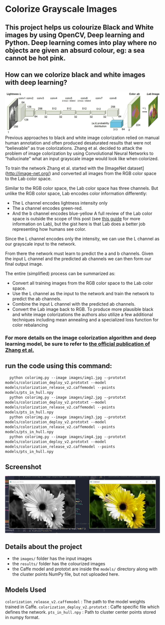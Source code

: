 # Colorize Grayscale Images
This project helps us colourize Black and White images by using OpenCV, Deep learning and Python. Deep learning comes into play where no objects are given an absurd colour, eg: a sea cannot be hot pink.
---
## How can we colorize black and white images with deep learning?

![](images/dl.jpg)
Previous approaches to black and white image colorization relied on manual human annotation and often produced desaturated results that were not “believable” as true colorizations.
Zhang et al. decided to attack the problem of image colorization by using Convolutional Neural Networks to “hallucinate” what an input grayscale image would look like when colorized.

To train the network Zhang et al. started with the [ImageNet dataset] (http://image-net.org/) and converted all images from the RGB color space to the Lab color space.

Similar to the RGB color space, the Lab color space has three channels. But unlike the RGB color space, Lab encodes color information differently:

* The L channel encodes lightness intensity only
* The a channel encodes green-red.
* And the b channel encodes blue-yellow
A full review of the Lab color space is outside the scope of this post (see [this guide](https://en.wikipedia.org/wiki/CIELAB_color_space) for more information on Lab), but the gist here is that Lab does a better job representing how humans see color.

Since the L channel encodes only the intensity, we can use the L channel as our grayscale input to the network.

From there the network must learn to predict the a and b channels. Given the input L channel and the predicted ab channels we can then form our final output image.

The entire (simplified) process can be summarized as:

* Convert all training images from the RGB color space to the Lab color space.
* Use the L channel as the input to the network and train the network to predict the ab channels.
* Combine the input L channel with the predicted ab channels.
* Convert the Lab image back to RGB.
To produce more plausible black and white image colorizations the authors also utilize a few additional techniques including mean annealing and a specialized loss function for color rebalancing

### For more details on the image colorization algorithm and deep learning model, be sure to refer to [the official publication of Zhang et al.](http://richzhang.github.io/colorization/)

## run the code using this command:


```
  python colorimg.py --image images/img1.jpg --prototxt models/colorization_deploy_v2.prototxt --model models/colorization_release_v2.caffemodel --points models/pts_in_hull.npy
  python colorimg.py --image images/img2.jpg --prototxt models/colorization_deploy_v2.prototxt --model models/colorization_release_v2.caffemodel --points models/pts_in_hull.npy
  python colorimg.py --image images/img3.jpg --prototxt models/colorization_deploy_v2.prototxt --model models/colorization_release_v2.caffemodel --points models/pts_in_hull.npy
  python colorimg.py --image images/img4.jpg --prototxt models/colorization_deploy_v2.prototxt --model models/colorization_release_v2.caffemodel --points models/pts_in_hull.npy
```

## Screenshot 
![](images/sc.png)

## Details about the project

* the `images/` folder has the input images
* the `results/` folder has the colourized images 
* the Caffe model and prototxt are inside the `models/`  directory along with the cluster points NumPy file, but not uploaded here.

## Models Used

`colorization_release_v2.caffemodel` : The path to the model weights trained in Caffe.
`colorization_deploy_v2.prototxt` : Caffe specific file which defines the network.
`pts_in_hull.npy` : Path to cluster center points stored in numpy format.
